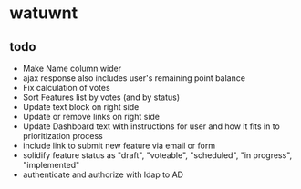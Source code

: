# watuwnt #

## todo ##

* Make Name column wider
 * ajax response also includes user's remaining point balance
* Fix calculation of votes
* Sort Features list by votes (and by status)
* Update text block on right side
* Update or remove links on right side
* Update Dashboard text with instructions for user and how it fits in to prioritization process
 * include link to submit new feature via email or form
* solidify feature status as "draft", "voteable", "scheduled", "in progress", "implemented"
* authenticate and authorize with ldap to AD